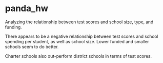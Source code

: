 # panda_hw

Analyzing the relationship between test scores and school size, type, and funding.  

There appears to be a negative relationship between test scores and school spending per student, as well as school size.  Lower funded and smaller schools seem to do better.  

Charter schools also out-perform district schools in terms of test scores.
